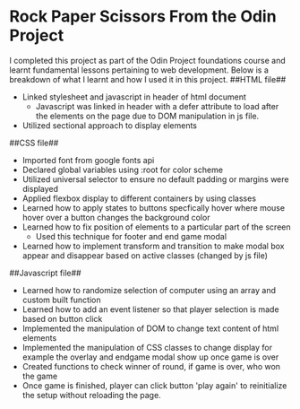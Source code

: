 # Rock Paper Scissors From the Odin Project
I completed this project as part of the Odin Project foundations course and learnt fundamental lessons pertaining to web development. Below is a breakdown of what I learnt and how I used it in this project.
##HTML file##
- Linked stylesheet and javascript in header of html document
  - Javascript was linked in header with a defer attribute to load after the elements on the page due to DOM manipulation in js file.
- Utilized sectional approach to display elements

##CSS file##
- Imported font from google fonts api
- Declared global variables using :root for color scheme
- Utilized universal selector to ensure no default padding or margins were displayed
- Applied flexbox display to different containers by using classes 
- Learned how to apply states to buttons specfically hover where mouse hover over a button changes the background color
- Learned how to fix position of elements to a particular part of the screen
  - Used this technique for footer and end game modal
- Learned how to implement transform and transition to make modal box appear and disappear based on active classes (changed by js file)

##Javascript file##
- Learned how to randomize selection of computer using an array and custom built function
- Learned how to add an event listener so that player selection is made based on button click
- Implemented the manipulation of DOM to change text content of html elements
- Implemented the manipulation of CSS classes to change display for example the overlay and endgame modal show up once game is over
- Created functions to check winner of round, if game is over, who won the game
- Once game is finished, player can click button 'play again' to reinitialize the setup without reloading the page.